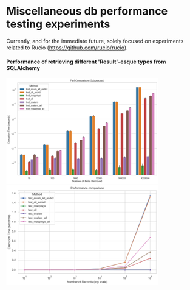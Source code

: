 # Miscellaneous db performance testing experiments

Currently, and for the immediate future, solely focused on experiments related to Rucio (https://github.com/rucio/rucio).

#### Performance of retrieving different 'Result'-esque types from SQLAlchemy
<img src="images/types_perf_comparison_bar.png" alt="Data retrieval perf comparison" width="400"/>

<img src="images/types_perf_comparison_line.png" alt="Data retrieval perf comparison" width="400"/>
